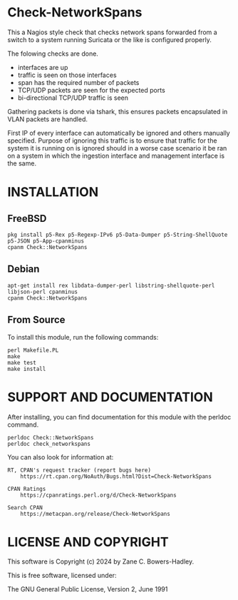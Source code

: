# Check-NetworkSpans

This a Nagios style check that checks network spans forwarded from a
switch to a system running Suricata or the like is configured properly.

The folowing checks are done.

- interfaces are up
- traffic is seen on those interfaces
- span has the required number of packets
- TCP/UDP packets are seen for the expected ports
- bi-directional TCP/UDP traffic is seen

Gathering packets is done via tshark, this ensures packets
encapsulated in VLAN packets are handled.

First IP of every interface can automatically be ignored and others
manually specified. Purpose of ignoring this traffic is to ensure that
traffic for the system it is running on is ignored should in a worse
case scenario it be ran on a system in which the ingestion interface
and management interface is the same.

# INSTALLATION

## FreeBSD

```
pkg install p5-Rex p5-Regexp-IPv6 p5-Data-Dumper p5-String-ShellQuote p5-JSON p5-App-cpanminus
cpanm Check::NetworkSpans
```

## Debian

```
apt-get install rex libdata-dumper-perl libstring-shellquote-perl libjson-perl cpanminus
cpanm Check::NetworkSpans
```

## From Source

To install this module, run the following commands:

	perl Makefile.PL
	make
	make test
	make install

# SUPPORT AND DOCUMENTATION

After installing, you can find documentation for this module with the
perldoc command.

    perldoc Check::NetworkSpans
	perldoc check_networkspans

You can also look for information at:

    RT, CPAN's request tracker (report bugs here)
        https://rt.cpan.org/NoAuth/Bugs.html?Dist=Check-NetworkSpans

    CPAN Ratings
        https://cpanratings.perl.org/d/Check-NetworkSpans

    Search CPAN
        https://metacpan.org/release/Check-NetworkSpans


# LICENSE AND COPYRIGHT

This software is Copyright (c) 2024 by Zane C. Bowers-Hadley.

This is free software, licensed under:

  The GNU General Public License, Version 2, June 1991

